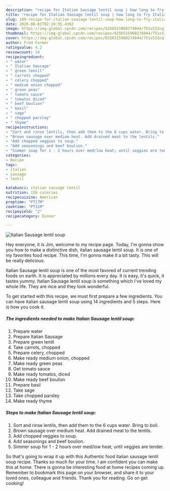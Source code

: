 ```yaml
---
description: "recipe for Italian Sausage lentil soup | how long to fry Italian Sausage lentil soup"
title: "recipe for Italian Sausage lentil soup | how long to fry Italian Sausage lentil soup"
slug: 189-recipe-for-italian-sausage-lentil-soup-how-long-to-fry-italian-sausage-lentil-soup
date: 2020-08-01T02:19:55.439Z
image: https://img-global.cpcdn.com/recipes/6256515960274944/751x532cq70/italian-sausage-lentil-soup-recipe-main-photo.jpg
thumbnail: https://img-global.cpcdn.com/recipes/6256515960274944/751x532cq70/italian-sausage-lentil-soup-recipe-main-photo.jpg
cover: https://img-global.cpcdn.com/recipes/6256515960274944/751x532cq70/italian-sausage-lentil-soup-recipe-main-photo.jpg
author: Fred Farmer
ratingvalue: 4.2
reviewcount: 14
recipeingredient:
- " water"
- " Italian Sausage"
- " green lentil"
- " carrots chopped"
- " celery chopped"
- " medium onion chopped"
- " green peas"
- " tomato sauce"
- " tomatos diced"
- " beef boulion"
- " basil"
- " sage"
- " chopped parsley"
- " thyme"
recipeinstructions:
- "Sort and rinse lentils, then add them to the 6 cups water. Bring to boil."
- "Brown sausage over medium heat. Add drained meat to the lentils."
- "Add chopped veggies to soup."
- "Add seasonings and beef boulion."
- "Simmer soup for 1 - 2 hours over med/low heat; until veggies are tender."
categories:
- Recipe
tags:
- italian
- sausage
- lentil

katakunci: italian sausage lentil 
nutrition: 126 calories
recipecuisine: American
preptime: "PT17M"
cooktime: "PT31M"
recipeyield: "2"
recipecategory: Dinner

---
```



![Italian Sausage lentil soup](https://img-global.cpcdn.com/recipes/6256515960274944/751x532cq70/italian-sausage-lentil-soup-recipe-main-photo.jpg)

Hey everyone, it is Jim, welcome to my recipe page. Today, I'm gonna show you how to make a distinctive dish, italian sausage lentil soup. It is one of my favorites food recipe. This time, I'm gonna make it a bit tasty. This will be really delicious.

Italian Sausage lentil soup is one of the most favored of current trending foods on earth. It is appreciated by millions every day. It is easy, it's quick, it tastes yummy. Italian Sausage lentil soup is something which I've loved my whole life. They are nice and they look wonderful.




To get started with this recipe, we must first prepare a few ingredients. You can have italian sausage lentil soup using 14 ingredients and 5 steps. Here is how you cook it.

<!--inarticleads1-->

##### The ingredients needed to make Italian Sausage lentil soup:

1. Prepare  water
1. Prepare  Italian Sausage
1. Prepare  green lentil
1. Take  carrots, chopped
1. Prepare  celery, chopped
1. Make ready  medium onion, chopped
1. Make ready  green peas
1. Get  tomato sauce
1. Make ready  tomatos, diced
1. Make ready  beef boulion
1. Prepare  basil
1. Take  sage
1. Take  chopped parsley
1. Make ready  thyme




<!--inarticleads2-->

##### Steps to make Italian Sausage lentil soup:

1. Sort and rinse lentils, then add them to the 6 cups water. Bring to boil.
1. Brown sausage over medium heat. Add drained meat to the lentils.
1. Add chopped veggies to soup.
1. Add seasonings and beef boulion.
1. Simmer soup for 1 - 2 hours over med/low heat; until veggies are tender.




So that's going to wrap it up with this Authentic food italian sausage lentil soup recipe. Thanks so much for your time. I am confident you can make this at home. There is gonna be interesting food at home recipes coming up. Remember to bookmark this page on your browser, and share it to your loved ones, colleague and friends. Thank you for reading. Go on get cooking!
